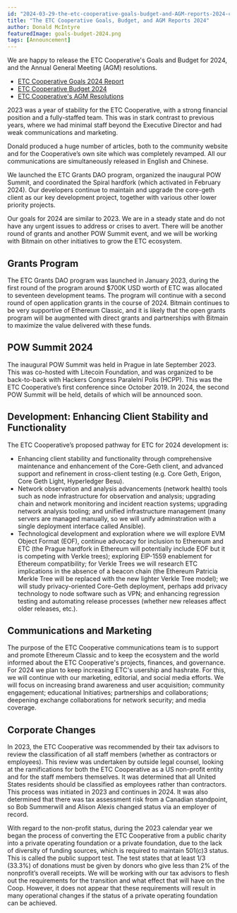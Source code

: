 ```yaml
---
id: "2024-03-29-the-etc-cooperative-goals-budget-and-AGM-reports-2024-cn"
title: "The ETC Cooperative Goals, Budget, and AGM Reports 2024"
author: Donald McIntyre
featuredImage: goals-budget-2024.png
tags: [Announcement]
---
```


We are happy to release the ETC Cooperative's Goals and Budget for 2024, and the Annual General Meeting (AGM) resolutions.

* [ETC Cooperative Goals 2024 Report](/2024-etc-cooperative-goals-cn.pdf)
* [ETC Cooperative Budget 2024](/etc-cooperative-budget-2024.xlsx)
* [ETC Cooperative's AGM Resolutions](/etc-coop-resolutions-2024.pdf)

2023 was a year of stability for the ETC Cooperative, with a strong financial position and a fully-staffed team.  This was in stark contrast to previous years, where we had minimal staff beyond the Executive Director and had weak communications and marketing.

Donald produced a huge number of articles, both to the community website and for the Cooperative’s own site which was completely revamped.  All our communications are simultaneously released in English and Chinese.

We launched the ETC Grants DAO program, organized the inaugural POW Summit, and coordinated the Spiral hardfork (which activated in February 2024).  Our developers continue to maintain and upgrade the core-geth client as our key development project, together with various other lower priority projects.

Our goals for 2024 are similar to 2023. We are in a steady state and do not have any urgent issues to address or crises to avert. There will be another round of grants and another POW Summit event, and we will be working with Bitmain on other initiatives to grow the ETC ecosystem.

## Grants Program

The ETC Grants DAO program was launched in January 2023, during the first round of the program around $700K USD worth of ETC was allocated to seventeen development teams. The program will continue with a second round of open application grants in the course of 2024. Bitmain continues to be very supportive of Ethereum Classic, and it is likely that the open grants program will be augmented with direct grants and partnerships with Bitmain to maximize the value delivered with these funds.

## POW Summit 2024

The inaugural POW Summit was held in Prague in late September 2023.  This was co-hosted with Litecoin Foundation, and was organized to be back-to-back with Hackers Congress Paralelní Polis (HCPP).  This was the ETC Cooperative’s first conference since October 2019. In 2024, the second POW Summit will be held, details of which will be announced soon. 

## Development: Enhancing Client Stability and Functionality

The ETC Cooperative’s proposed pathway for ETC for 2024 development is:

- Enhancing client stability and functionality through comprehensive maintenance and enhancement of the Core-Geth client, and advanced support and refinement in cross-client testing (e.g. Core Geth, Erigon, Core Geth Light, Hyperledger Besu).
- Network observation and analysis advancements (network health) tools such as node infrastructure for observation and analysis; upgrading chain and network monitoring and incident reaction systems; upgrading network analysis tooling; and unified infrastructure management (many servers are managed manually, so we will unify adminstration with a single deployment interface called Ansible).
- Technological development and exploration where we will explore EVM Object Format (EOF), continue advocacy for inclusion to Ethereum and ETC (the Prague hardfork in Ethereum will potentially include EOF but it is competing with Verkle trees); exploring EIP-1559 enablement for Ethereum compatibility; for Verkle Trees we will research ETC implications in the absence of a beacon chain (the Ethereum Patricia Merkle Tree will be replaced with the new lighter Verkle Tree model); we will study privacy-oriented Core-Geth deployment, perhaps add privacy technology to node software such as VPN; and enhancing regression testing and automating release processes (whether new releases affect older releases, etc.).

## Communications and Marketing

The purpose of the ETC Cooperative communications team is to support and promote Ethereum Classic and to keep the ecosystem and the world informed about the ETC Cooperative's projects, finances, and governance. For 2024 we plan to keep increasing ETC's usership and hashrate. For this, we will continue with our marketing, editorial, and social media efforts. We will focus on increasing brand awareness and user acquisition; community engagement; educational Initiatives; partnerships and collaborations; deepening exchange collaborations for network security; and media coverage. 

## Corporate Changes

In 2023, the ETC Cooperative was recommended by their tax advisors to review the classification of all staff members (whether as contractors or employees). This review was undertaken by outside legal counsel, looking at the ramifications for both the ETC Cooperative as a US non-profit entity and for the staff members themselves. 
It was determined that all United States residents should be classified as employees rather than contractors.  This process was initiated in 2023 and continues in 2024. It was also determined that there was tax assessment risk from a Canadian standpoint, so Bob Summerwill and Alison Alexis changed status via an employer of record.

With regard to the non-profit status, during the 2023 calendar year we began the process of converting the ETC Cooperative from a public charity into a private operating foundation or a private foundation, due to the lack of diversity of funding sources, which is required to maintain 501(c)3 status. This is called the public support test. The test states that at least 1/3 (33.3%) of donations must be given by donors who give less than 2% of the nonprofit’s overall receipts. We will be working with our tax advisors to flesh out the requirements for the transition and what effect that will have on the Coop. However, it does not appear that these requirements will result in many operational changes if the status of a private operating foundation can be achieved.
